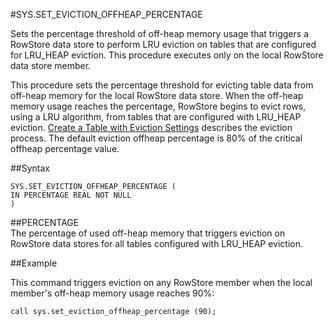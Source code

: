 #SYS.SET_EVICTION_OFFHEAP_PERCENTAGE


Sets the percentage threshold of off-heap memory usage that triggers a RowStore data store to perform LRU eviction on tables that are configured for LRU\_HEAP eviction. This procedure executes only on the local RowStore data store member.

This procedure sets the percentage threshold for evicting table data from off-heap memory for the local RowStore data store. When the off-heap memory usage reaches the percentage, RowStore begins to evict rows, using a LRU algorithm, from tables that are configured with LRU\_HEAP eviction. <a href="../../overflow/configuring_data_eviction.html#configuring_data_eviction" class="xref" title="Use eviction settings to keep your table within a specified limit, either by removing evicted data completely or by creating an overflow table that persists the evicted data to a disk store.">Create a Table with Eviction Settings</a> describes the eviction process. The default eviction offheap percentage is 80% of the critical offheap percentage value.

##Syntax

``` pre
SYS.SET_EVICTION_OFFHEAP_PERCENTAGE (
IN PERCENTAGE REAL NOT NULL
)
```

##PERCENTAGE   
The percentage of used off-heap memory that triggers eviction on RowStore data stores for all tables configured with LRU\_HEAP eviction.

##Example

This command triggers eviction on any RowStore member when the local member's off-heap memory usage reaches 90%:

``` pre
call sys.set_eviction_offheap_percentage (90);
```


